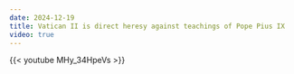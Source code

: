 ```yaml
---
date: 2024-12-19
title: Vatican II is direct heresy against teachings of Pope Pius IX
video: true
---
```



{{< youtube MHy_34HpeVs >}}
